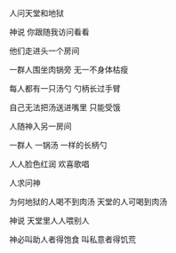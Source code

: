 

人问天堂和地狱

神说 你跟随我访问看看

他们走进头一个房间

一群人围坐肉锅旁 无一不身体枯瘦

每人都有一只汤勺 勺柄长过手臂

自己无法把汤送进嘴里 只能受饿

人随神入另一房间

一群人 一锅汤 一样的长柄勺

人人脸色红润 欢喜歌唱

人求问神

为何地狱的人喝不到肉汤 天堂的人可喝到肉汤

神说 天堂里人人喂别人 

神必叫助人者得饱食 叫私意者得饥荒
